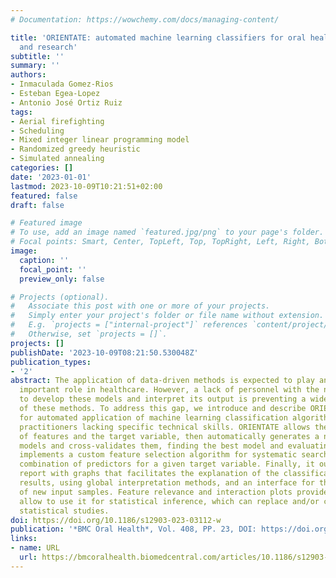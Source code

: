 ```yaml
---
# Documentation: https://wowchemy.com/docs/managing-content/

title: 'ORIENTATE: automated machine learning classifiers for oral health prediction
  and research'
subtitle: ''
summary: ''
authors:
- Inmaculada Gomez-Rios
- Esteban Egea-Lopez
- Antonio José Ortiz Ruiz
tags:
- Aerial firefighting
- Scheduling
- Mixed integer linear programming model
- Randomized greedy heuristic
- Simulated annealing
categories: []
date: '2023-01-01'
lastmod: 2023-10-09T10:21:51+02:00
featured: false
draft: false

# Featured image
# To use, add an image named `featured.jpg/png` to your page's folder.
# Focal points: Smart, Center, TopLeft, Top, TopRight, Left, Right, BottomLeft, Bottom, BottomRight.
image:
  caption: ''
  focal_point: ''
  preview_only: false

# Projects (optional).
#   Associate this post with one or more of your projects.
#   Simply enter your project's folder or file name without extension.
#   E.g. `projects = ["internal-project"]` references `content/project/deep-learning/index.md`.
#   Otherwise, set `projects = []`.
projects: []
publishDate: '2023-10-09T08:21:50.530048Z'
publication_types:
- '2'
abstract: The application of data-driven methods is expected to play an increasingly
  important role in healthcare. However, a lack of personnel with the necessary skills
  to develop these models and interpret its output is preventing a wider adoption
  of these methods. To address this gap, we introduce and describe ORIENTATE, a software
  for automated application of machine learning classification algorithms by clinical
  practitioners lacking specific technical skills. ORIENTATE allows the selection
  of features and the target variable, then automatically generates a number of classification
  models and cross-validates them, finding the best model and evaluating it. It also
  implements a custom feature selection algorithm for systematic searches of the best
  combination of predictors for a given target variable. Finally, it outputs a comprehensive
  report with graphs that facilitates the explanation of the classification model
  results, using global interpretation methods, and an interface for the prediction
  of new input samples. Feature relevance and interaction plots provided by ORIENTATE
  allow to use it for statistical inference, which can replace and/or complement classical
  statistical studies.
doi: https://doi.org/10.1186/s12903-023-03112-w
publication: '*BMC Oral Health*, Vol. 408, PP. 23, DOI: https://doi.org/10.1186/s12903-023-03112-w'
links:
- name: URL
  url: https://bmcoralhealth.biomedcentral.com/articles/10.1186/s12903-023-03112-w
---
```

